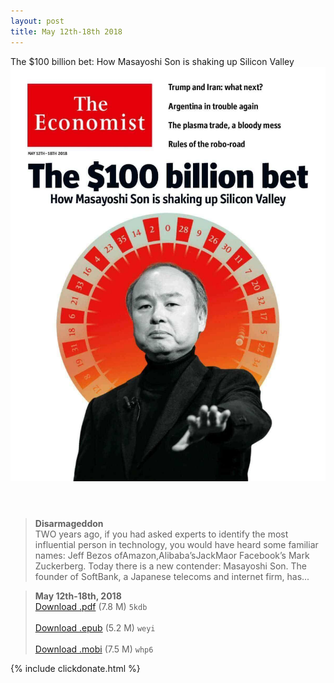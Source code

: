 ```yaml
---
layout: post
title: May 12th-18th 2018
---
```


<div class="message">
	The $100 billion bet: How Masayoshi Son is shaking up Silicon Valley
</div>

<header class="xmas">
<div class="cover upload">
<img src="/public/img/the-economist/img_2018.05.12.jpg" />
</div>
</header>
<!--more-->

> **Disarmageddon** <br/>
TWO years ago, if you had asked experts to identify the most influential person in technology, you would have heard some familiar names: Jeff Bezos ofAmazon,Alibaba’sJackMaor Facebook’s Mark Zuckerberg. Today there is a new contender: Masayoshi Son. The founder of SoftBank, a Japanese telecoms and internet firm, has...

> **May 12th-18th, 2018**<br/>
[Download .pdf](https://pan.baidu.com/s/1QVOmwwgK_KfFjCRoh5CVTA) (7.8 M)
`5kdb` <br/><br/>
[Download .epub](https://pan.baidu.com/s/1jNUg-E-rimFj_lIMM_XLrw) (5.2 M)
`weyi` <br/><br/>
[Download .mobi](https://pan.baidu.com/s/1GVRhLWqy25Wzi_NYUqVHXg) (7.5 M)
`whp6`

{% include clickdonate.html %}
